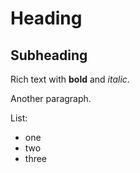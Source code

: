 # Heading

## Subheading

Rich text with **bold** and _italic_.

Another paragraph.

List:

-   one
-   two
-   three
